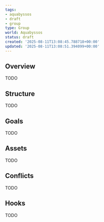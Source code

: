 ```yaml
---
tags:
- aquabyssos
- draft
- group
type: Group
world: Aquabyssos
status: draft
created: '2025-08-11T13:08:45.788718+00:00'
updated: '2025-08-11T13:08:51.394099+00:00'
---
```



## Overview

TODO
## Structure

TODO
## Goals

TODO
## Assets

TODO
## Conflicts

TODO
## Hooks

TODO
